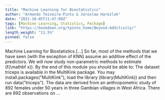 ```yaml
---
title: "Machine Learning for Biostatistics"
author: "Armando Teixeira-Pinto & Jaroslaw Harezlak"
date: "2021-10-05T11:47:09Z"
tags: [Machine Learning, Statistics, Package]
link: "https://bookdown.org/tpinto_home/Beyond-Additivity/"
length_weight: "11.5%"
pinned: false
---
```


Machine Learning for Biostatistics [...] So far, most of the methods that we have seen (with the exception of KNN) assume
an additive effect of the predictors. We will now study non-parametric methods
to estimate \(f(\mathbf x)\). By the end of this module you should be able to: The dataset triceps is available in the MultiKink package.
You may install.packages("MultiKink"), load the library (library(MultiKink))
and then run data("triceps"). The data are derived from an anthropometric study of 892 females under 50 years
in three Gambian villages in West Africa. There are 892 observations
on ...
